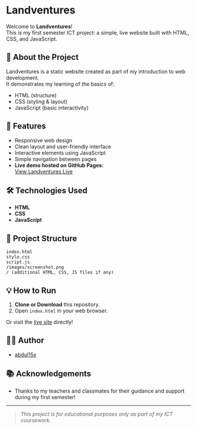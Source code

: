 # Landventures

Welcome to **Landventures**!  
This is my first semester ICT project: a simple, live website built with HTML, CSS, and JavaScript.



## 🌱 About the Project

Landventures is a static website created as part of my introduction to web development.  
It demonstrates my learning of the basics of:

- HTML (structure)
- CSS (styling & layout)
- JavaScript (basic interactivity)

## 🚀 Features

- Responsive web design
- Clean layout and user-friendly interface
- Interactive elements using JavaScript
- Simple navigation between pages
- **Live demo hosted on GitHub Pages:**  
  [View Landventures Live](https://abdul15x.github.io/Landventures/)

## 🛠️ Technologies Used

- **HTML**  
- **CSS**  
- **JavaScript**

## 📁 Project Structure

```
index.html
style.css
script.js
/images/screenshot.png
/ (additional HTML, CSS, JS files if any)
```

## 💡 How to Run

1. **Clone or Download** this repository.
2. Open `index.html` in your web browser.

Or visit the [live site](https://abdul15x.github.io/Landventures/) directly!

## 👨‍💻 Author

- [abdul15x](https://github.com/abdul15x)

## 📚 Acknowledgements

- Thanks to my teachers and classmates for their guidance and support during my first semester!

---

> *This project is for educational purposes only as part of my ICT coursework.*
